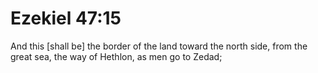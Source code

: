 # Ezekiel 47:15

And this [shall be] the border of the land toward the north side, from the great sea, the way of Hethlon, as men go to Zedad;